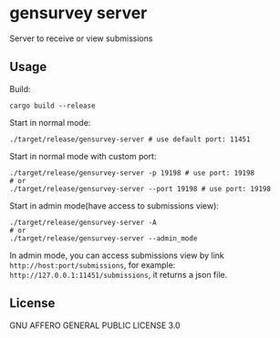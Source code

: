 # gensurvey server

Server to receive or view submissions

## Usage

Build:

```
cargo build --release
```

Start in normal mode:

```
./target/release/gensurvey-server # use default port: 11451
```

Start in normal mode with custom port:

```
./target/release/gensurvey-server -p 19198 # use port: 19198
# or
./target/release/gensurvey-server --port 19198 # use port: 19198
```

Start in admin mode(have access to submissions view):

```
./target/release/gensurvey-server -A
# or
./target/release/gensurvey-server --admin_mode
```

In admin mode, you can access submissions view by link `http://host:port/submissions`, for example: `http://127.0.0.1:11451/submissions`, it returns a json file.

## License

GNU AFFERO GENERAL PUBLIC LICENSE 3.0
